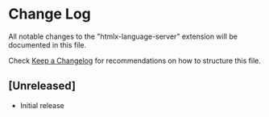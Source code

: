 # Change Log

All notable changes to the "htmlx-language-server" extension will be documented in this file.

Check [Keep a Changelog](http://keepachangelog.com/) for recommendations on how to structure this file.

## [Unreleased]

- Initial release
